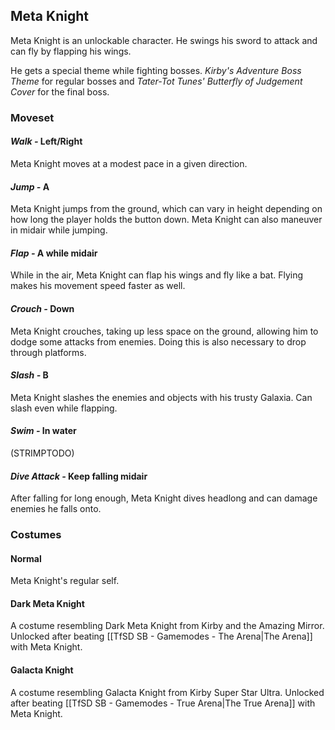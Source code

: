 ## Meta Knight

Meta Knight is an unlockable character. He swings his sword to attack and can fly by flapping his wings.

He gets a special theme while fighting bosses. *Kirby's Adventure Boss Theme* for regular bosses and *Tater-Tot Tunes' Butterfly of Judgement Cover* for the final boss.
### Moveset
#### *Walk -* Left/Right
Meta Knight moves at a modest pace in a given direction.
#### *Jump -* A
Meta Knight jumps from the ground, which can vary in height depending on how long the player holds the button down. Meta Knight can also maneuver in midair while jumping.
#### *Flap -* A while midair
While in the air, Meta Knight can flap his wings and fly like a bat. Flying makes his movement speed faster as well.
#### *Crouch -* Down
Meta Knight crouches, taking up less space on the ground, allowing him to dodge some attacks from enemies. Doing this is also necessary to drop through platforms.
#### *Slash -* B
Meta Knight slashes the enemies and objects with his trusty Galaxia. Can slash even while flapping.
#### *Swim -* In water
(STRIMPTODO)
#### *Dive Attack -* Keep falling midair
After falling for long enough, Meta Knight dives headlong and can damage enemies he falls onto.
### Costumes
#### Normal
Meta Knight's regular self.
#### Dark Meta Knight
A costume resembling Dark Meta Knight from Kirby and the Amazing Mirror. Unlocked after beating [[TfSD SB - Gamemodes - The Arena|The Arena]] with Meta Knight.
#### Galacta Knight
A costume resembling Galacta Knight from Kirby Super Star Ultra. Unlocked after beating [[TfSD SB - Gamemodes - True Arena|The True Arena]] with Meta Knight.